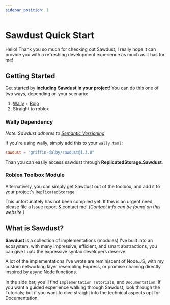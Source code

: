 ```yaml
---
sidebar_position: 1
---
```


# Sawdust Quick Start

Hello! Thank you so much for checking out Sawdust, I really hope it can provide you with a refreshing development experience as much as it has for me!

## Getting Started

Get started by **including Sawdust in your project**!
You can do this one of two ways, depending on your scenario:

1. [Wally](https://wally.run/) + [Rojo](https://rojo.space/)
2. Straight to roblox

### Wally Dependency

*Note: Sawdust adheres to [Semantic Versioning](https://semver.org/)*

If you're using wally, simply add this to your `wally.toml`:

```toml
sawdust = "griffin-dalby/sawdust@1.3.0"
```

Than you can easily access sawdust through **ReplicatedStorage.Sawdust**.

### Roblox Toolbox Module

Alternatively, you can simply get Sawdust out of the toolbox, and add it to your project's `ReplicatedStorage`.

This unfortunately has not been compiled yet. If this is an urgent need, please file a Issue report & contact me! *(Contact info can be found on this website.)*

## What is Sawdust?

**Sawdust** is a collection of implementations (modules) I've built into an ecosystem, with many impressive, efficient, and smart abstractions, you can give LuaU the expressive syntax developers deserve.

A lot of the implementations I've wrote are reminiscent of Node.JS, with my custom networking layer resembling Express, or promise chaining directly inspired by async Node functions.

In the side bar, you'll find `Implementation Tutorials`, and `Documentation`. If you want a guided experience walking through Sawdust, look through the Tutorials; but if you want to dive straight into the technical aspects opt for Documentation.
